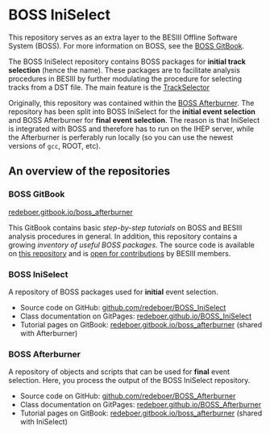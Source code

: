 # BOSS IniSelect

This repository serves as an extra layer to the BESIII Offline Software System (BOSS). For more information on BOSS, see the [BOSS GitBook](https://besiii.gitbook.io/boss).

The BOSS IniSelect repository contains BOSS packages for **initial track selection** (hence the name). These packages are to facilitate analysis procedures in BESIII by further modulating the procedure for selecting tracks from a DST file. The main feature is the [TrackSelector]()

Originally, this repository was contained within the [BOSS Afterburner](https://github.com/redeboer/BOSS_Afterburner). The repository has been split into BOSS IniSelect for the **initial event selection** and BOSS Afterburner for **final event selection**. The reason is that IniSelect is integrated with BOSS and therefore has to run on the IHEP server, while the Afterburner is perferably run locally (so you can use the newest versions of `gcc`, ROOT, etc).


## An overview of the repositories

### BOSS GitBook

[redeboer.gitbook.io/boss_afterburner](https://besiii.gitbook.io/boss)

This GitBook contains basic *step-by-step tutorials* on BOSS and BESIII analysis procedures in general. In addition, this repository contains a growing *inventory of useful BOSS packages*. The source code is available on [this repository](https://github.com/redeboer/BOSS_Gitbook) and is [open for contributions](https://besiii.gitbook.io/boss/) by BESIII members.

### BOSS IniSelect

A repository of BOSS packages used for **initial** event selection.

  * Source code on GitHub: [github.com/redeboer/BOSS_IniSelect](https://github.com/redeboer/BOSS_IniSelect)
  * Class documentation on GitPages: [redeboer.github.io/BOSS_IniSelect](https://redeboer.github.io/BOSS_IniSelect/index.html)
  * Tutorial pages on GitBook: [redeboer.gitbook.io/boss_afterburner](https://redeboer.gitbook.io/boss_afterburner/)
  (shared with Afterburner)

### BOSS Afterburner

A repository of objects and scripts that can be used for **final** event selection. Here, you process the output of the BOSS IniSelect repository.

  * Source code on GitHub: [github.com/redeboer/BOSS_Afterburner](https://github.com/redeboer/BOSS_Afterburner)
  * Class documentation on GitPages: [redeboer.github.io/BOSS_Afterburner](https://redeboer.github.io/BOSS_Afterburner/index.html)
  * Tutorial pages on GitBook: [redeboer.gitbook.io/boss_afterburner](https://redeboer.gitbook.io/boss_afterburner/)
  (shared with IniSelect)
